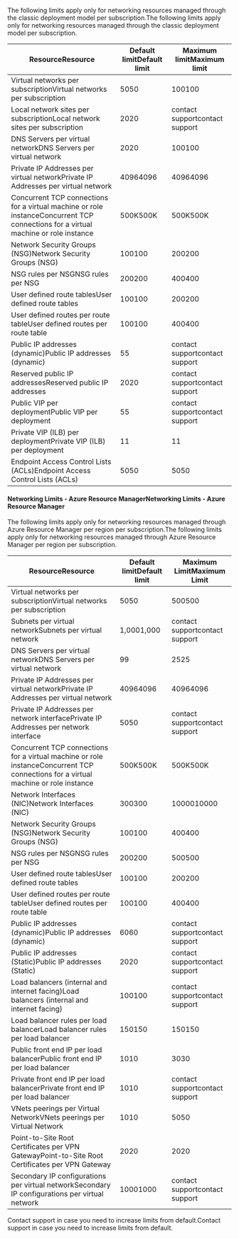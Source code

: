 <a name="virtual-networking-limits-classic"></a><span data-ttu-id="30278-101">The following limits apply only for networking resources managed through the classic deployment model per subscription.</span><span class="sxs-lookup"><span data-stu-id="30278-101">The following limits apply only for networking resources managed through the classic deployment model per subscription.</span></span>

| <span data-ttu-id="30278-102">Resource</span><span class="sxs-lookup"><span data-stu-id="30278-102">Resource</span></span> | <span data-ttu-id="30278-103">Default limit</span><span class="sxs-lookup"><span data-stu-id="30278-103">Default limit</span></span> | <span data-ttu-id="30278-104">Maximum limit</span><span class="sxs-lookup"><span data-stu-id="30278-104">Maximum limit</span></span> |
| --- | --- | --- |
| <span data-ttu-id="30278-105">Virtual networks per subscription</span><span class="sxs-lookup"><span data-stu-id="30278-105">Virtual networks per subscription</span></span> |<span data-ttu-id="30278-106">50</span><span class="sxs-lookup"><span data-stu-id="30278-106">50</span></span> |<span data-ttu-id="30278-107">100</span><span class="sxs-lookup"><span data-stu-id="30278-107">100</span></span> |
| <span data-ttu-id="30278-108">Local network sites per subscription</span><span class="sxs-lookup"><span data-stu-id="30278-108">Local network sites per subscription</span></span> |<span data-ttu-id="30278-109">20</span><span class="sxs-lookup"><span data-stu-id="30278-109">20</span></span> |<span data-ttu-id="30278-110">contact support</span><span class="sxs-lookup"><span data-stu-id="30278-110">contact support</span></span> |
| <span data-ttu-id="30278-111">DNS Servers per virtual network</span><span class="sxs-lookup"><span data-stu-id="30278-111">DNS Servers per virtual network</span></span> |<span data-ttu-id="30278-112">20</span><span class="sxs-lookup"><span data-stu-id="30278-112">20</span></span> |<span data-ttu-id="30278-113">100</span><span class="sxs-lookup"><span data-stu-id="30278-113">100</span></span> |
| <span data-ttu-id="30278-114">Private IP Addresses per virtual network</span><span class="sxs-lookup"><span data-stu-id="30278-114">Private IP Addresses per virtual network</span></span> |<span data-ttu-id="30278-115">4096</span><span class="sxs-lookup"><span data-stu-id="30278-115">4096</span></span> |<span data-ttu-id="30278-116">4096</span><span class="sxs-lookup"><span data-stu-id="30278-116">4096</span></span> |
| <span data-ttu-id="30278-117">Concurrent TCP connections for a virtual machine or role instance</span><span class="sxs-lookup"><span data-stu-id="30278-117">Concurrent TCP connections for a virtual machine or role instance</span></span> |<span data-ttu-id="30278-118">500K</span><span class="sxs-lookup"><span data-stu-id="30278-118">500K</span></span> |<span data-ttu-id="30278-119">500K</span><span class="sxs-lookup"><span data-stu-id="30278-119">500K</span></span> |
| <span data-ttu-id="30278-120">Network Security Groups (NSG)</span><span class="sxs-lookup"><span data-stu-id="30278-120">Network Security Groups (NSG)</span></span> |<span data-ttu-id="30278-121">100</span><span class="sxs-lookup"><span data-stu-id="30278-121">100</span></span> |<span data-ttu-id="30278-122">200</span><span class="sxs-lookup"><span data-stu-id="30278-122">200</span></span> |
| <span data-ttu-id="30278-123">NSG rules per NSG</span><span class="sxs-lookup"><span data-stu-id="30278-123">NSG rules per NSG</span></span> |<span data-ttu-id="30278-124">200</span><span class="sxs-lookup"><span data-stu-id="30278-124">200</span></span> |<span data-ttu-id="30278-125">400</span><span class="sxs-lookup"><span data-stu-id="30278-125">400</span></span> |
| <span data-ttu-id="30278-126">User defined route tables</span><span class="sxs-lookup"><span data-stu-id="30278-126">User defined route tables</span></span> |<span data-ttu-id="30278-127">100</span><span class="sxs-lookup"><span data-stu-id="30278-127">100</span></span> |<span data-ttu-id="30278-128">200</span><span class="sxs-lookup"><span data-stu-id="30278-128">200</span></span> |
| <span data-ttu-id="30278-129">User defined routes per route table</span><span class="sxs-lookup"><span data-stu-id="30278-129">User defined routes per route table</span></span> |<span data-ttu-id="30278-130">100</span><span class="sxs-lookup"><span data-stu-id="30278-130">100</span></span> |<span data-ttu-id="30278-131">400</span><span class="sxs-lookup"><span data-stu-id="30278-131">400</span></span> |
| <span data-ttu-id="30278-132">Public IP addresses (dynamic)</span><span class="sxs-lookup"><span data-stu-id="30278-132">Public IP addresses (dynamic)</span></span> |<span data-ttu-id="30278-133">5</span><span class="sxs-lookup"><span data-stu-id="30278-133">5</span></span> |<span data-ttu-id="30278-134">contact support</span><span class="sxs-lookup"><span data-stu-id="30278-134">contact support</span></span> |
| <span data-ttu-id="30278-135">Reserved public IP addresses</span><span class="sxs-lookup"><span data-stu-id="30278-135">Reserved public IP addresses</span></span> |<span data-ttu-id="30278-136">20</span><span class="sxs-lookup"><span data-stu-id="30278-136">20</span></span> |<span data-ttu-id="30278-137">contact support</span><span class="sxs-lookup"><span data-stu-id="30278-137">contact support</span></span> |
| <span data-ttu-id="30278-138">Public VIP per deployment</span><span class="sxs-lookup"><span data-stu-id="30278-138">Public VIP per deployment</span></span> |<span data-ttu-id="30278-139">5</span><span class="sxs-lookup"><span data-stu-id="30278-139">5</span></span> |<span data-ttu-id="30278-140">contact support</span><span class="sxs-lookup"><span data-stu-id="30278-140">contact support</span></span> |
| <span data-ttu-id="30278-141">Private VIP (ILB) per deployment</span><span class="sxs-lookup"><span data-stu-id="30278-141">Private VIP (ILB) per deployment</span></span> |<span data-ttu-id="30278-142">1</span><span class="sxs-lookup"><span data-stu-id="30278-142">1</span></span> |<span data-ttu-id="30278-143">1</span><span class="sxs-lookup"><span data-stu-id="30278-143">1</span></span> |
| <span data-ttu-id="30278-144">Endpoint Access Control Lists (ACLs)</span><span class="sxs-lookup"><span data-stu-id="30278-144">Endpoint Access Control Lists (ACLs)</span></span> |<span data-ttu-id="30278-145">50</span><span class="sxs-lookup"><span data-stu-id="30278-145">50</span></span> |<span data-ttu-id="30278-146">50</span><span class="sxs-lookup"><span data-stu-id="30278-146">50</span></span> |

#### <a name="azure-resource-manager-virtual-networking-limits"></a><span data-ttu-id="30278-147">Networking Limits - Azure Resource Manager</span><span class="sxs-lookup"><span data-stu-id="30278-147">Networking Limits - Azure Resource Manager</span></span>
<span data-ttu-id="30278-148">The following limits apply only for networking resources managed through Azure Resource Manager per region per subscription.</span><span class="sxs-lookup"><span data-stu-id="30278-148">The following limits apply only for networking resources managed through Azure Resource Manager per region per subscription.</span></span>

| <span data-ttu-id="30278-149">Resource</span><span class="sxs-lookup"><span data-stu-id="30278-149">Resource</span></span> | <span data-ttu-id="30278-150">Default limit</span><span class="sxs-lookup"><span data-stu-id="30278-150">Default limit</span></span> | <span data-ttu-id="30278-151">Maximum Limit</span><span class="sxs-lookup"><span data-stu-id="30278-151">Maximum Limit</span></span> |
| --- | --- | --- |
| <span data-ttu-id="30278-152">Virtual networks per subscription</span><span class="sxs-lookup"><span data-stu-id="30278-152">Virtual networks per subscription</span></span> |<span data-ttu-id="30278-153">50</span><span class="sxs-lookup"><span data-stu-id="30278-153">50</span></span> |<span data-ttu-id="30278-154">500</span><span class="sxs-lookup"><span data-stu-id="30278-154">500</span></span> |
| <span data-ttu-id="30278-155">Subnets per virtual network</span><span class="sxs-lookup"><span data-stu-id="30278-155">Subnets per virtual network</span></span> |<span data-ttu-id="30278-156">1,000</span><span class="sxs-lookup"><span data-stu-id="30278-156">1,000</span></span> |<span data-ttu-id="30278-157">contact support</span><span class="sxs-lookup"><span data-stu-id="30278-157">contact support</span></span> |
| <span data-ttu-id="30278-158">DNS Servers per virtual network</span><span class="sxs-lookup"><span data-stu-id="30278-158">DNS Servers per virtual network</span></span> |<span data-ttu-id="30278-159">9</span><span class="sxs-lookup"><span data-stu-id="30278-159">9</span></span> |<span data-ttu-id="30278-160">25</span><span class="sxs-lookup"><span data-stu-id="30278-160">25</span></span> |
| <span data-ttu-id="30278-161">Private IP Addresses per virtual network</span><span class="sxs-lookup"><span data-stu-id="30278-161">Private IP Addresses per virtual network</span></span> |<span data-ttu-id="30278-162">4096</span><span class="sxs-lookup"><span data-stu-id="30278-162">4096</span></span> |<span data-ttu-id="30278-163">4096</span><span class="sxs-lookup"><span data-stu-id="30278-163">4096</span></span> |
| <span data-ttu-id="30278-164">Private IP Addresses per network interface</span><span class="sxs-lookup"><span data-stu-id="30278-164">Private IP Addresses per network interface</span></span> |<span data-ttu-id="30278-165">50</span><span class="sxs-lookup"><span data-stu-id="30278-165">50</span></span> |<span data-ttu-id="30278-166">contact support</span><span class="sxs-lookup"><span data-stu-id="30278-166">contact support</span></span> |
| <span data-ttu-id="30278-167">Concurrent TCP connections for a virtual machine or role instance</span><span class="sxs-lookup"><span data-stu-id="30278-167">Concurrent TCP connections for a virtual machine or role instance</span></span> |<span data-ttu-id="30278-168">500K</span><span class="sxs-lookup"><span data-stu-id="30278-168">500K</span></span> |<span data-ttu-id="30278-169">500K</span><span class="sxs-lookup"><span data-stu-id="30278-169">500K</span></span> |
| <span data-ttu-id="30278-170">Network Interfaces (NIC)</span><span class="sxs-lookup"><span data-stu-id="30278-170">Network Interfaces (NIC)</span></span> |<span data-ttu-id="30278-171">300</span><span class="sxs-lookup"><span data-stu-id="30278-171">300</span></span> |<span data-ttu-id="30278-172">10000</span><span class="sxs-lookup"><span data-stu-id="30278-172">10000</span></span> |
| <span data-ttu-id="30278-173">Network Security Groups (NSG)</span><span class="sxs-lookup"><span data-stu-id="30278-173">Network Security Groups (NSG)</span></span> |<span data-ttu-id="30278-174">100</span><span class="sxs-lookup"><span data-stu-id="30278-174">100</span></span> |<span data-ttu-id="30278-175">400</span><span class="sxs-lookup"><span data-stu-id="30278-175">400</span></span> |
| <span data-ttu-id="30278-176">NSG rules per NSG</span><span class="sxs-lookup"><span data-stu-id="30278-176">NSG rules per NSG</span></span> |<span data-ttu-id="30278-177">200</span><span class="sxs-lookup"><span data-stu-id="30278-177">200</span></span> |<span data-ttu-id="30278-178">500</span><span class="sxs-lookup"><span data-stu-id="30278-178">500</span></span> |
| <span data-ttu-id="30278-179">User defined route tables</span><span class="sxs-lookup"><span data-stu-id="30278-179">User defined route tables</span></span> |<span data-ttu-id="30278-180">100</span><span class="sxs-lookup"><span data-stu-id="30278-180">100</span></span> |<span data-ttu-id="30278-181">200</span><span class="sxs-lookup"><span data-stu-id="30278-181">200</span></span> |
| <span data-ttu-id="30278-182">User defined routes per route table</span><span class="sxs-lookup"><span data-stu-id="30278-182">User defined routes per route table</span></span> |<span data-ttu-id="30278-183">100</span><span class="sxs-lookup"><span data-stu-id="30278-183">100</span></span> |<span data-ttu-id="30278-184">400</span><span class="sxs-lookup"><span data-stu-id="30278-184">400</span></span> |
| <span data-ttu-id="30278-185">Public IP addresses (dynamic)</span><span class="sxs-lookup"><span data-stu-id="30278-185">Public IP addresses (dynamic)</span></span> |<span data-ttu-id="30278-186">60</span><span class="sxs-lookup"><span data-stu-id="30278-186">60</span></span> |<span data-ttu-id="30278-187">contact support</span><span class="sxs-lookup"><span data-stu-id="30278-187">contact support</span></span> |
| <span data-ttu-id="30278-188">Public IP addresses (Static)</span><span class="sxs-lookup"><span data-stu-id="30278-188">Public IP addresses (Static)</span></span> |<span data-ttu-id="30278-189">20</span><span class="sxs-lookup"><span data-stu-id="30278-189">20</span></span> |<span data-ttu-id="30278-190">contact support</span><span class="sxs-lookup"><span data-stu-id="30278-190">contact support</span></span> |
| <span data-ttu-id="30278-191">Load balancers (internal and internet facing)</span><span class="sxs-lookup"><span data-stu-id="30278-191">Load balancers (internal and internet facing)</span></span> |<span data-ttu-id="30278-192">100</span><span class="sxs-lookup"><span data-stu-id="30278-192">100</span></span> |<span data-ttu-id="30278-193">contact support</span><span class="sxs-lookup"><span data-stu-id="30278-193">contact support</span></span> |
| <span data-ttu-id="30278-194">Load balancer rules per load balancer</span><span class="sxs-lookup"><span data-stu-id="30278-194">Load balancer rules per load balancer</span></span> |<span data-ttu-id="30278-195">150</span><span class="sxs-lookup"><span data-stu-id="30278-195">150</span></span> |<span data-ttu-id="30278-196">150</span><span class="sxs-lookup"><span data-stu-id="30278-196">150</span></span> |
| <span data-ttu-id="30278-197">Public front end IP per load balancer</span><span class="sxs-lookup"><span data-stu-id="30278-197">Public front end IP per load balancer</span></span> |<span data-ttu-id="30278-198">10</span><span class="sxs-lookup"><span data-stu-id="30278-198">10</span></span> |<span data-ttu-id="30278-199">30</span><span class="sxs-lookup"><span data-stu-id="30278-199">30</span></span> |
| <span data-ttu-id="30278-200">Private front end IP per load balancer</span><span class="sxs-lookup"><span data-stu-id="30278-200">Private front end IP per load balancer</span></span> |<span data-ttu-id="30278-201">10</span><span class="sxs-lookup"><span data-stu-id="30278-201">10</span></span> |<span data-ttu-id="30278-202">contact support</span><span class="sxs-lookup"><span data-stu-id="30278-202">contact support</span></span> |
| <span data-ttu-id="30278-203">VNets peerings per Virtual Network</span><span class="sxs-lookup"><span data-stu-id="30278-203">VNets peerings per Virtual Network</span></span> |<span data-ttu-id="30278-204">10</span><span class="sxs-lookup"><span data-stu-id="30278-204">10</span></span> |<span data-ttu-id="30278-205">50</span><span class="sxs-lookup"><span data-stu-id="30278-205">50</span></span> |
| <span data-ttu-id="30278-206">Point-to-Site Root Certificates per VPN Gateway</span><span class="sxs-lookup"><span data-stu-id="30278-206">Point-to-Site Root Certificates per VPN Gateway</span></span> |<span data-ttu-id="30278-207">20</span><span class="sxs-lookup"><span data-stu-id="30278-207">20</span></span> |<span data-ttu-id="30278-208">20</span><span class="sxs-lookup"><span data-stu-id="30278-208">20</span></span> |
| <span data-ttu-id="30278-209">Secondary IP configurations per virtual network</span><span class="sxs-lookup"><span data-stu-id="30278-209">Secondary IP configurations per virtual network</span></span> |<span data-ttu-id="30278-210">1000</span><span class="sxs-lookup"><span data-stu-id="30278-210">1000</span></span> |<span data-ttu-id="30278-211">contact support</span><span class="sxs-lookup"><span data-stu-id="30278-211">contact support</span></span> |

<span data-ttu-id="30278-212">Contact support in case you need to increase limits from default.</span><span class="sxs-lookup"><span data-stu-id="30278-212">Contact support in case you need to increase limits from default.</span></span>

